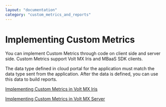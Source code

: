 ```yaml
---
layout: "documentation"
category: "custom_metrics_and_reports"
---
```

                            


Implementing Custom Metrics
===========================

You can implement Custom Metrics through code on client side and server side. Custom Metrics support Volt MX Iris and MBaaS SDK clients.

The data type defined in cloud portal for the application must match the data type sent from the application. After the data is defined, you can use this data to build reports.

[Implementing Custom Metrics in Volt MX Iris](Implementing_Custom_Metrics_in_VoltMX_Iris.html)

[Implementing Custom Metrics in Volt MX Server](Implementing_Custom_Metrics_in_VoltMX_Server.html)
